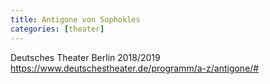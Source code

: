 ```yaml
---
title: Antigone von Sophokles
categories: [theater]
---
```


Deutsches Theater Berlin 2018/2019
https://www.deutschestheater.de/programm/a-z/antigone/#
